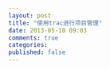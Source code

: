```yaml
---
layout: post
title: "使用trac进行项目管理"
date: 2013-05-10 09:03
comments: true
categories:
published: false
---
```

